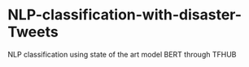 # NLP-classification-with-disaster-Tweets
NLP classification using state of the art model BERT through TFHUB
